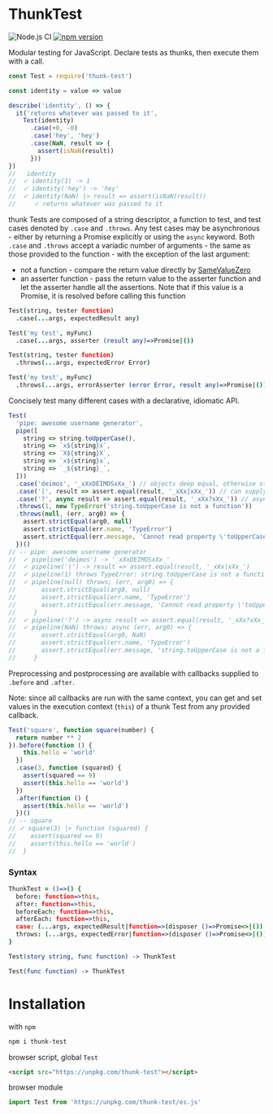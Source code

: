 # ThunkTest

![Node.js CI](https://github.com/richytong/thunk-test/workflows/Node.js%20CI/badge.svg?branch=master)
[![npm version](https://img.shields.io/npm/v/thunk-test.svg?style=flat)](https://www.npmjs.com/package/thunk-test)

Modular testing for JavaScript. Declare tests as thunks, then execute them with a call.

```javascript
const Test = require('thunk-test')

const identity = value => value

describe('identity', () => {
  it('returns whatever was passed to it',
    Test(identity)
      .case(+0, -0)
      .case('hey', 'hey')
      .case(NaN, result => {
        assert(isNaN(result))
      }))
})
//   identity
//  ✓ identity(1) -> 1
//  ✓ identity('hey') -> 'hey'
//  ✓ identity(NaN) |> result => assert(isNaN(result))
//     ✓ returns whatever was passed to it
```

thunk Tests are composed of a string descriptor, a function to test, and test cases denoted by `.case` and `.throws`. Any test cases may be asynchronous - either by returning a Promise explicitly or using the `async` keyword. Both `.case` and `.throws` accept a variadic number of arguments - the same as those provided to the function - with the exception of the last argument:

 * not a function - compare the return value directly by [SameValueZero](http://ecma-international.org/ecma-262/7.0/#sec-samevaluezero)
 * an asserter function - pass the return value to the asserter function and let the asserter handle all the assertions. Note that if this value is a Promise, it is resolved before calling this function

```coffeescript
Test(string, tester function)
  .case(...args, expectedResult any)

Test('my test', myFunc)
  .case(...args, asserter (result any)=>Promise|())

Test(string, tester function)
  .throws(...args, expectedError Error)

Test('my test', myFunc)
  .throws(...args, errorAsserter (error Error, result any)=>Promise|())
```

Concisely test many different cases with a declarative, idiomatic API.

```javascript
Test(
  'pipe: awesome username generator',
  pipe([
    string => string.toUpperCase(),
    string => `x${string}x`,
    string => `X${string}X`,
    string => `x${string}x`,
    string => `_${string}_`,
  ]))
  .case('deimos', '_xXxDEIMOSxXx_') // objects deep equal, otherwise strict equal
  .case('|', result => assert.equal(result, '_xXx|xXx_')) // can supply a callback
  .case('?', async result => assert.equal(result, '_xXx?xXx_')) // async ok
  .throws(1, new TypeError('string.toUpperCase is not a function'))
  .throws(null, (err, arg0) => {
    assert.strictEqual(arg0, null)
    assert.strictEqual(err.name, 'TypeError')
    assert.strictEqual(err.message, 'Cannot read property \'toUpperCase\' of null')
  })()
// -- pipe: awesome username generator
//  ✓ pipeline('deimos') -> '_xXxDEIMOSxXx_'
//  ✓ pipeline('|') -> result => assert.equal(result, '_xXx|xXx_')
//  ✓ pipeline(1) throws TypeError: string.toUpperCase is not a function
//  ✓ pipeline(null) throws; (err, arg0) => {
//       assert.strictEqual(arg0, null)
//       assert.strictEqual(err.name, 'TypeError')
//       assert.strictEqual(err.message, 'Cannot read property \'toUpperCase\' of null')
//     }
//  ✓ pipeline('?') -> async result => assert.equal(result, '_xXx?xXx_')
//  ✓ pipeline(NaN) throws; async (err, arg0) => {
//       assert.strictEqual(arg0, NaN)
//       assert.strictEqual(err.name, 'TypeError')
//       assert.strictEqual(err.message, 'string.toUpperCase is not a function')
//     }
```

Preprocessing and postprocessing are available with callbacks supplied to `.before` and `.after`.

Note: since all callbacks are run with the same context, you can get and set values in the execution context (`this`) of a thunk Test from any provided callback.

```javascript
Test('square', function square(number) {
  return number ** 2
}).before(function () {
    this.hello = 'world'
  })
  .case(3, function (squared) {
    assert(squared == 9)
    assert(this.hello == 'world')
  })
  .after(function () {
    assert(this.hello == 'world')
  })()
// -- square
// ✓ square(3) |> function (squared) {
//    assert(squared == 9)
//    assert(this.hello == 'world')
//  }
```

### Syntax
```coffeescript
ThunkTest = ()=>() {
  before: function=>this,
  after: function=>this,
  beforeEach: function=>this,
  afterEach: function=>this,
  case: (...args, expectedResult|function=>(disposer ()=>Promise<>|())|())=>this,
  throws: (...args, expectedError|function=>(disposer ()=>Promise<>|())|())=>this,
}

Test(story string, func function) -> ThunkTest

Test(func function) -> ThunkTest
```

# Installation
with `npm`
```bash
npm i thunk-test
```

browser script, global `Test`
```html
<script src="https://unpkg.com/thunk-test"></script>
```

browser module
```javascript
import Test from 'https://unpkg.com/thunk-test/es.js'
```
